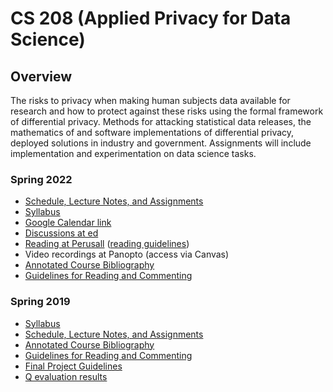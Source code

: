 # CS 208 (Applied Privacy for Data Science)

## Overview

The risks to privacy when making human subjects data available for research and how to protect against these risks using the formal framework of differential privacy. Methods for attacking statistical data releases, the mathematics of and software implementations of differential privacy, deployed solutions in industry and government. Assignments will include implementation and experimentation on data science tasks.

### Spring 2022

* [Schedule, Lecture Notes, and Assignments](https://opendp.github.io/cs208/spring2022)
* [Syllabus]
* [Google Calendar link][gcal]
* [Discussions at ed][ed]
* [Reading at Perusall][perusall] ([reading guidelines])
* Video recordings at Panopto (access via Canvas)
* [Annotated Course Bibliography]
* [Guidelines for Reading and Commenting]

[Syllabus]: https://opendp.github.io/cs208/spring2022/files/cs208_spring2022_syllabus.pdf
[gcal]: https://calendar.google.com/calendar/u/0?cid=Y19lYjYwZ2NzcDdoZTBwamZqMG1ldGs0NnE3MEBncm91cC5jYWxlbmRhci5nb29nbGUuY29t
[ed]: https://edstem.org/us/courses/19868/
[perusall]: https://app.perusall.com/courses/compsci-208-applied-privacy-for-data-science/
[reading guidelines]: files/reading_and_commenting_guidelines.pdf
[Annotated Course Bibliography]: https://opendp.github.io/cs208/spring2022/files/cs208_annotated_bibliography.pdf
[Guidelines for Reading and Commenting]: https://opendp.github.io/cs208/spring2022/files/reading_and_commenting_guidelines.pdf


### Spring 2019

- [Syllabus](http://people.seas.harvard.edu/~salil/cs208/spring19/syllabus.pdf)
- [Schedule, Lecture Notes, and Assignments](https://opendp.github.io/cs208/spring2019)
- [Annotated Course Bibliography](http://people.seas.harvard.edu/~salil/cs208/spring19/cs208_annotated_bibliography.pdf)
- [Guidelines for Reading and Commenting](http://people.seas.harvard.edu/~salil/cs208/spring19/reading.html)
- [Final Project Guidelines](http://people.seas.harvard.edu/~salil/cs208/spring19/project-guidelines.pdf)
- [Q evaluation results](https://course-evaluation-reports.fas.harvard.edu/fas/course_summary.html?course_id=57862)

